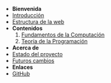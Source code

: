 - **Bienvenida**
- [Introducción](inicio.md)
- [Estructura de la web](estructuraWeb.md)
- **Contenidos**
  1. [Fundamentos de la Computación](cursoFundamentos.md)
  2. [Teoría de la Programación](cursoTeoriaProgramacion.md)
- **Acerca de**
- [Estado del proyecto](estadoProyecto.md)
- [Futuros cambios](futurosCambios.md)
- **Enlaces**
- [GitHub](https://github.com/misterbugcatnoir/Informatica-Real)
